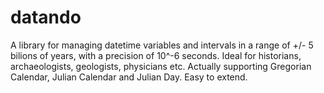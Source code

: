datando
=======

A library for managing datetime variables and intervals in a range of +/- 5 bilions of years, with a precision of 10^-6 seconds. Ideal for historians, archaeologists, geologists, physicians etc. Actually supporting Gregorian Calendar, Julian Calendar and Julian Day. Easy to extend.
